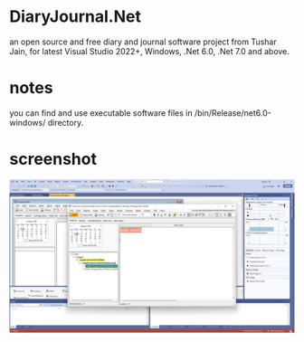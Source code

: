 # DiaryJournal.Net
 an open source and free diary and journal software project from Tushar Jain, for latest Visual Studio 2022+, Windows, .Net 6.0, .Net 7.0 and above.

# notes
you can find and use executable software files in /bin/Release/net6.0-windows/ directory.

# screenshot
![Alt text](/screenshot1.png?raw=false "DiaryJournal.Net screenshot")
